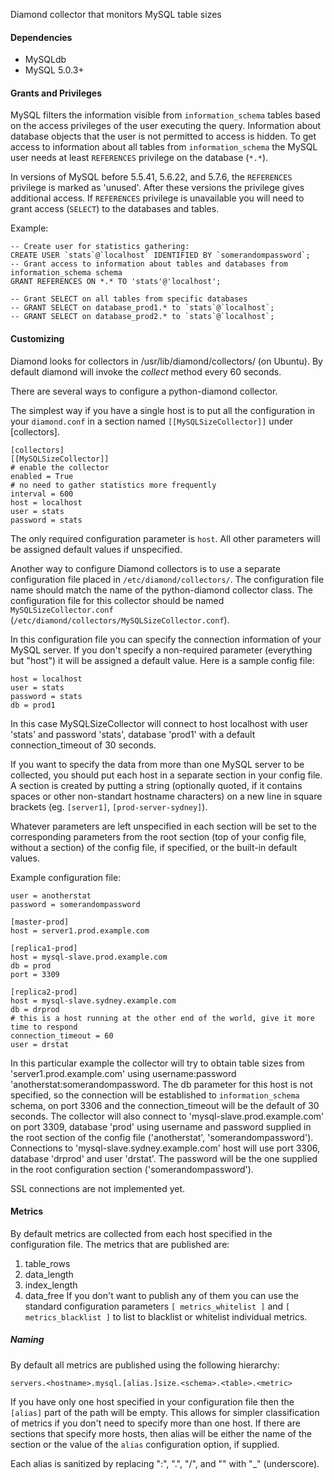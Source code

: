 Diamond collector that monitors MySQL table sizes

#### Dependencies

 * MySQLdb
 * MySQL 5.0.3+

#### Grants and Privileges

MySQL filters the information visible from `information_schema` tables based
on the access privileges of the user executing the query. Information about
database objects that the user is not permitted to access is hidden. To get
access to information about all tables from `information_schema` the MySQL
user needs at least `REFERENCES` privilege on the database (`*.*`).

In versions of MySQL before 5.5.41, 5.6.22, and 5.7.6, the `REFERENCES`
privilege is marked as 'unused'. After these versions the privilege gives
additional access. If `REFERENCES` privilege is unavailable you will need to
grant access (`SELECT`) to the databases and tables.

Example:

    -- Create user for statistics gathering:
    CREATE USER `stats`@`localhost` IDENTIFIED BY `somerandompassword`;
    -- Grant access to information about tables and databases from information_schema schema
    GRANT REFERENCES ON *.* TO 'stats'@'localhost';

    -- Grant SELECT on all tables from specific databases
    -- GRANT SELECT on database_prod1.* to `stats`@`localhost`;
    -- GRANT SELECT on database_prod2.* to `stats`@`localhost`;

#### Customizing

Diamond looks for collectors in /usr/lib/diamond/collectors/ (on Ubuntu). By
default diamond will invoke the *collect* method every 60 seconds.

There are several ways to configure a python-diamond collector.

The simplest way if you have a single host is to put all the
configuration in your `diamond.conf` in a section named
`[[MySQLSizeCollector]]` under [collectors].

    [collectors]
    [[MySQLSizeCollector]]
    # enable the collector
    enabled = True
    # no need to gather statistics more frequently
    interval = 600
    host = localhost
    user = stats
    password = stats

The only required configuration parameter is `host`. All other parameters will be
assigned default values if unspecified.

Another way to configure Diamond collectors is to use a separate configuration
file placed in `/etc/diamond/collectors/`. The configuration file name should
match the name of the python-diamond collector class. The configuration file
for this collector should be named `MySQLSizeCollector.conf`
(`/etc/diamond/collectors/MySQLSizeCollector.conf`).

In this configuration file you can specify the connection information of
your MySQL server. If you don't specify a non-required parameter (everything but
"host") it will be assigned a default value. Here is a sample config file:

    host = localhost
    user = stats
    password = stats
    db = prod1

In this case MySQLSizeCollector will connect to host localhost with user 'stats'
and password 'stats', database 'prod1' with a default connection_timeout of 30
seconds.

If you want to specify the data from more than one MySQL server to be collected,
you should put each host in a separate section in your config file. A section is
created by putting a string (optionally quoted, if it contains spaces or other
non-standart hostname characters) on a new line in square brackets
(eg. `[server1]`, `[prod-server-sydney]`).

Whatever parameters are left unspecified in each section will be set to the corresponding
parameters from the root section (top of your config file, without a section) of the
config file, if specified, or the built-in default values.

Example configuration file:

    user = anotherstat
    password = somerandompassword

    [master-prod]
    host = server1.prod.example.com

    [replica1-prod]
    host = mysql-slave.prod.example.com
    db = prod
    port = 3309

    [replica2-prod]
    host = mysql-slave.sydney.example.com
    db = drprod
    # this is a host running at the other end of the world, give it more time to respond
    connection_timeout = 60
    user = drstat

In this particular example the collector will try to obtain table sizes from
'server1.prod.example.com' using username:password 'anotherstat:somerandompassword. The db
parameter for this host is not specified, so the connection will be established to
`information_schema` schema, on port 3306 and the connection_timeout will be the default
of 30 seconds.
The collector will also connect to 'mysql-slave.prod.example.com' on port 3309, database
'prod' using username and password supplied in the root section of the config file
('anotherstat', 'somerandompassword'). Connections to 'mysql-slave.sydney.example.com' host will
use port 3306, database 'drprod' and user 'drstat'. The password will be the one supplied
in the root configuration section ('somerandompassword').

SSL connections are not implemented yet.

#### Metrics

By default metrics are collected from each host specified in the configuration file. The
metrics that are published are:
1. table_rows
2. data_length
3. index_length
4. data_free
If you don't want to publish any of them you can use the standard configuration parameters
`[ metrics_whitelist ]` and `[ metrics_blacklist ]` to list to blacklist or whitelist
individual metrics.

##### Naming
By default all metrics are published using the following hierarchy:

    servers.<hostname>.mysql.[alias.]size.<schema>.<table>.<metric>

If you have only one host specified in your configuration file then the `[alias]` part of
the path will be empty. This allows for simpler classification of metrics if you don't
need to specify more than one host. If there are sections that specify more hosts, then
alias will be either the name of the section or the value of the `alias` configuration 
option, if supplied.

Each alias is sanitized by replacing ":", ".", "/", and "<space>" with "_" (underscore).

